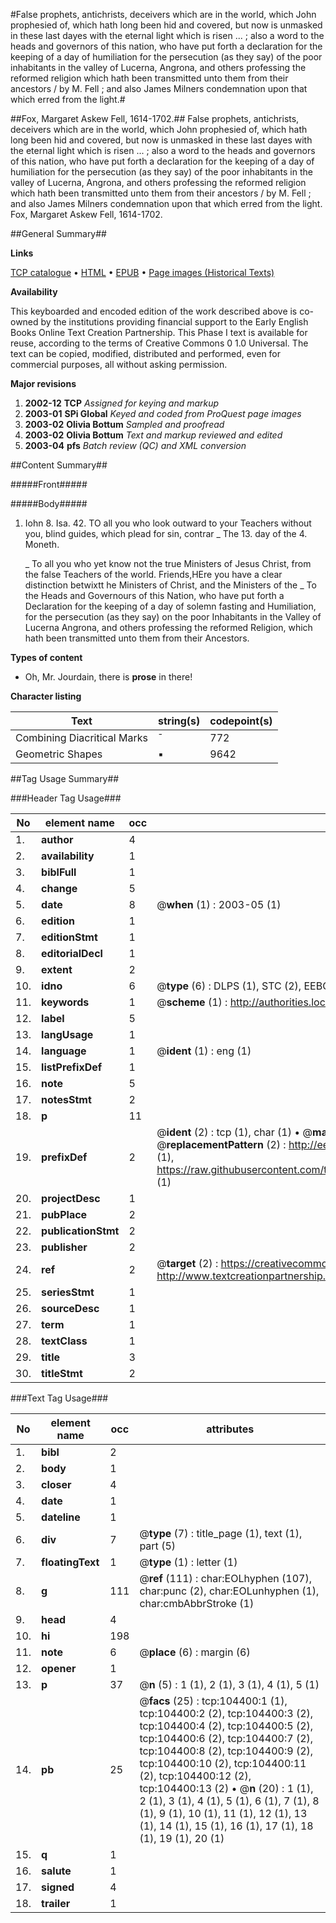 #False prophets, antichrists, deceivers which are in the world, which John prophesied of, which hath long been hid and covered, but now is unmasked in these last dayes with the eternal light which is risen ... ; also a word to the heads and governors of this nation, who have put forth a declaration for the keeping of a day of humiliation for the persecution (as they say) of the poor inhabitants in the valley of Lucerna, Angrona, and others professing the reformed religion which hath been transmitted unto them from their ancestors  / by M. Fell ; and also James Milners condemnation upon that which erred from the light.#

##Fox, Margaret Askew Fell, 1614-1702.##
False prophets, antichrists, deceivers which are in the world, which John prophesied of, which hath long been hid and covered, but now is unmasked in these last dayes with the eternal light which is risen ... ; also a word to the heads and governors of this nation, who have put forth a declaration for the keeping of a day of humiliation for the persecution (as they say) of the poor inhabitants in the valley of Lucerna, Angrona, and others professing the reformed religion which hath been transmitted unto them from their ancestors  / by M. Fell ; and also James Milners condemnation upon that which erred from the light.
Fox, Margaret Askew Fell, 1614-1702.

##General Summary##

**Links**

[TCP catalogue](http://www.ota.ox.ac.uk/tcp/)  • 
[HTML](http://tei.it.ox.ac.uk/tcp/Texts-HTML/free/A41/A41057.html)  • 
[EPUB](http://tei.it.ox.ac.uk/tcp/Texts-EPUB/free/A41/A41057.epub) • 
[Page images (Historical Texts)](https://data.historicaltexts.jisc.ac.uk/view?pubId=eebo-15690624e&pageId=eebo-15690624e-104400-1)

**Availability**

This keyboarded and encoded edition of the
	       work described above is co-owned by the institutions
	       providing financial support to the Early English Books
	       Online Text Creation Partnership. This Phase I text is
	       available for reuse, according to the terms of Creative
	       Commons 0 1.0 Universal. The text can be copied,
	       modified, distributed and performed, even for
	       commercial purposes, all without asking permission.

**Major revisions**

1. __2002-12__ __TCP__ *Assigned for keying and markup*
1. __2003-01__ __SPi Global__ *Keyed and coded from ProQuest page images*
1. __2003-02__ __Olivia Bottum__ *Sampled and proofread*
1. __2003-02__ __Olivia Bottum__ *Text and markup reviewed and edited*
1. __2003-04__ __pfs__ *Batch review (QC) and XML conversion*

##Content Summary##

#####Front#####

#####Body#####

1. Iohn 8. Isa. 42.
TO all you who look outward to your Teachers without you, blind guides, which plead for sin, contrar
    _ The 13. day of the 4. Moneth.

    _ To all you who yet know not the true Ministers of Jesus Christ, from the false Teachers of the world.
Friends,HEre you have a clear distinction betwixtt he Ministers of Christ, and the Ministers of the 
    _ To the Heads and Governours of this Nation, who have put forth a Declaration for the keeping of a day of solemn fasting and Humiliation, for the persecution (as they say) on the poor Inhabitants in the Valley of Lucerna Angrona, and others professing the reformed Religion, which hath been transmitted unto them from their Ancestors.

**Types of content**

  * Oh, Mr. Jourdain, there is **prose** in there!

**Character listing**


|Text|string(s)|codepoint(s)|
|---|---|---|
|Combining             Diacritical Marks|̄|772|
|Geometric Shapes|▪|9642|

##Tag Usage Summary##

###Header Tag Usage###

|No|element name|occ|attributes|
|---|---|---|---|
|1.|__author__|4||
|2.|__availability__|1||
|3.|__biblFull__|1||
|4.|__change__|5||
|5.|__date__|8| @__when__ (1) : 2003-05 (1)|
|6.|__edition__|1||
|7.|__editionStmt__|1||
|8.|__editorialDecl__|1||
|9.|__extent__|2||
|10.|__idno__|6| @__type__ (6) : DLPS (1), STC (2), EEBO-CITATION (1), OCLC (1), VID (1)|
|11.|__keywords__|1| @__scheme__ (1) : http://authorities.loc.gov/ (1)|
|12.|__label__|5||
|13.|__langUsage__|1||
|14.|__language__|1| @__ident__ (1) : eng (1)|
|15.|__listPrefixDef__|1||
|16.|__note__|5||
|17.|__notesStmt__|2||
|18.|__p__|11||
|19.|__prefixDef__|2| @__ident__ (2) : tcp (1), char (1)  •  @__matchPattern__ (2) : ([0-9\-]+):([0-9IVX]+) (1), (.+) (1)  •  @__replacementPattern__ (2) : http://eebo.chadwyck.com/downloadtiff?vid=$1&page=$2 (1), https://raw.githubusercontent.com/textcreationpartnership/Texts/master/tcpchars.xml#$1 (1)|
|20.|__projectDesc__|1||
|21.|__pubPlace__|2||
|22.|__publicationStmt__|2||
|23.|__publisher__|2||
|24.|__ref__|2| @__target__ (2) : https://creativecommons.org/publicdomain/zero/1.0/ (1), http://www.textcreationpartnership.org/docs/. (1)|
|25.|__seriesStmt__|1||
|26.|__sourceDesc__|1||
|27.|__term__|1||
|28.|__textClass__|1||
|29.|__title__|3||
|30.|__titleStmt__|2||


###Text Tag Usage###

|No|element name|occ|attributes|
|---|---|---|---|
|1.|__bibl__|2||
|2.|__body__|1||
|3.|__closer__|4||
|4.|__date__|1||
|5.|__dateline__|1||
|6.|__div__|7| @__type__ (7) : title_page (1), text (1), part (5)|
|7.|__floatingText__|1| @__type__ (1) : letter (1)|
|8.|__g__|111| @__ref__ (111) : char:EOLhyphen (107), char:punc (2), char:EOLunhyphen (1), char:cmbAbbrStroke (1)|
|9.|__head__|4||
|10.|__hi__|198||
|11.|__note__|6| @__place__ (6) : margin (6)|
|12.|__opener__|1||
|13.|__p__|37| @__n__ (5) : 1 (1), 2 (1), 3 (1), 4 (1), 5 (1)|
|14.|__pb__|25| @__facs__ (25) : tcp:104400:1 (1), tcp:104400:2 (2), tcp:104400:3 (2), tcp:104400:4 (2), tcp:104400:5 (2), tcp:104400:6 (2), tcp:104400:7 (2), tcp:104400:8 (2), tcp:104400:9 (2), tcp:104400:10 (2), tcp:104400:11 (2), tcp:104400:12 (2), tcp:104400:13 (2)  •  @__n__ (20) : 1 (1), 2 (1), 3 (1), 4 (1), 5 (1), 6 (1), 7 (1), 8 (1), 9 (1), 10 (1), 11 (1), 12 (1), 13 (1), 14 (1), 15 (1), 16 (1), 17 (1), 18 (1), 19 (1), 20 (1)|
|15.|__q__|1||
|16.|__salute__|1||
|17.|__signed__|4||
|18.|__trailer__|1||
